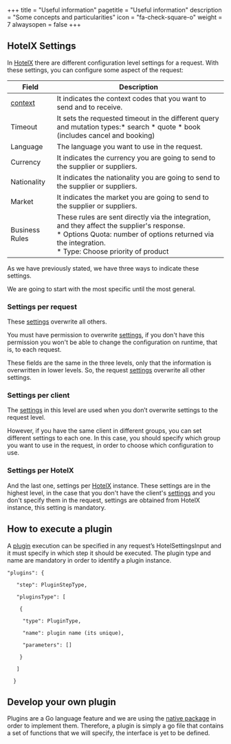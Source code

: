 +++
title = "Useful information"
pagetitle = "Useful information"
description = "Some concepts and particularities"
icon = "fa-check-square-o"
weight = 7
alwaysopen = false
+++

## HotelX Settings

In [HotelX](/hotelx/) there are different configuration level settings for a request. With these settings, you can configure some aspect of the request:


| Field  | Description |
|----|-----|
| [context](/hotelx/concepts/accesses-supplier-context/#context) | It indicates the context codes that you want to send and to receive.|
| Timeout | It sets the requested timeout in the different query and mutation types:* search * quote * book (includes cancel and booking) |
|Language|The language you want to use in the request.|
|Currency|It indicates the currency you are going to send to the supplier or suppliers.|
|Nationality|It indicates the nationality you are going to send to the supplier or suppliers.|
|Market|It indicates the market you are going to send to the supplier or suppliers.|
|Business Rules|These rules are sent directly via the integration, and they affect the supplier's response.<br>* Options Quota: number of options returned via the integration.<br>* Type: Choose priority of product |

As we have previously stated, we have three ways to indicate these settings.

We are going to start with the most specific until the most general.

### Settings per request

These [settings](/hotelx/concepts/settings/) overwrite all others.

You must have permission to overwrite [settings](/hotelx/concepts/settings/), if you don't have this permission you won't be able to change the configuration on runtime, that is, to each request.

These fields are the same in the three levels, only that the information is overwritten in lower levels. So, the request [settings](/hotelx/concepts/settings/) overwrite all other settings.

### Settings per client

The [settings](/hotelx/concepts/settings/) in this level are used when you don’t overwrite settings to the request level.

However, if you have the same client in different groups, you can set different settings to each one. In this case, you should specify which group you want to use in the request, in order to choose which configuration to use.

### Settings per HotelX

And the last one, settings per [HotelX](/hotelx/) instance. These settings are in the highest level, in the case that you don't have the client's [settings](/hotelx/concepts/settings/) and you don't specify them in the request, settings are obtained from HotelX instance, this setting is mandatory.

## How to execute a plugin

A [plugin](/hotelx/plugins/) execution can be specified in any request’s HotelSettingsInput and it must specify in which step it should be executed. The plugin type and name are mandatory in order to identify a plugin instance.

```
"plugins": {

   "step": PluginStepType,

   "pluginsType": [

    {

     "type": PluginType,

     "name": plugin name (its unique),

     "parameters": []

    }

   ]

  }
```

## Develop your own plugin

Plugins are a Go language feature and we are using the [native package](https://golang.org/pkg/plugin/) in order to implement them. Therefore, a plugin is simply a go file that contains a set of functions that we will specify, the interface is yet to be defined.
